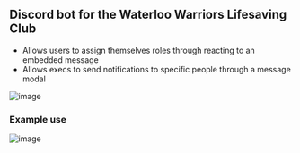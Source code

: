 ## Discord bot for the Waterloo Warriors Lifesaving Club

- Allows users to assign themselves roles through reacting to an embedded message
- Allows execs to send notifications to specific people through a message modal

  
![image](https://github.com/mwango-phoenix/wwlcBot/assets/67757350/20f53551-8218-4507-a089-38429a409166)


### Example use
![image](https://github.com/user-attachments/assets/6157d326-0676-4dd6-8756-8e09dfede467)
